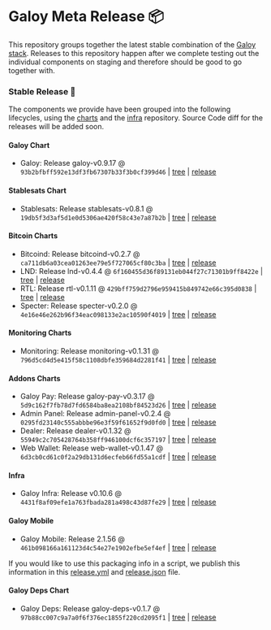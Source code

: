 # Galoy Meta Release 📦

This repository groups together the latest stable combination of the [Galoy stack](https://github.com/GaloyMoney/awesome-galoy#tech-components). 
Releases to this repository happen after we complete testing out the individual components on staging and therefore should be good to go together with.

### Stable Release 🎉

The components we provide have been grouped into the following lifecycles, using the [charts](https://github.com/GaloyMoney/charts) and the [infra](https://github.com/GaloyMoney/galoy-infra) repository. 
Source Code diff for the releases will be added soon.

#### Galoy Chart
- Galoy: Release galoy-v0.9.17 @ `93b2bfbff592e13df3fb67307b33f3b0cf399d46` | [tree](https://github.com/GaloyMoney/charts/tree/93b2bfbff592e13df3fb67307b33f3b0cf399d46/charts/galoy) | [release](https://github.com/GaloyMoney/charts/releases/tag/galoy-v0.9.17)

#### Stablesats Chart
- Stablesats: Release stablesats-v0.8.1 @ `19db5f3d3af5d1e0d5306ae420f58c43e7a87b2b` | [tree](https://github.com/GaloyMoney/charts/tree/19db5f3d3af5d1e0d5306ae420f58c43e7a87b2b/charts/stablesats) | [release](https://github.com/GaloyMoney/charts/releases/tag/stablesats-v0.8.1)

#### Bitcoin Charts
- Bitcoind: Release bitcoind-v0.2.7 @ `ca711db6a03cea01263ee79e5f727065cf80c3ba` | [tree](https://github.com/GaloyMoney/charts/tree/ca711db6a03cea01263ee79e5f727065cf80c3ba/charts/bitcoind) | [release](https://github.com/GaloyMoney/charts/releases/tag/bitcoind-v0.2.7)
- LND: Release lnd-v0.4.4 @ `6f160455d36f89131eb044f27c71301b9ff8422e` | [tree](https://github.com/GaloyMoney/charts/tree/6f160455d36f89131eb044f27c71301b9ff8422e/charts/lnd) | [release](https://github.com/GaloyMoney/charts/releases/tag/lnd-v0.4.4)
- RTL: Release rtl-v0.1.11 @ `429bff759d2796e959415b849742e66c395d0838` | [tree](https://github.com/GaloyMoney/charts/tree/429bff759d2796e959415b849742e66c395d0838/charts/rtl) | [release](https://github.com/GaloyMoney/charts/releases/tag/rtl-v0.1.11)
- Specter: Release specter-v0.2.0 @ `4e16e46e262b96f34eac098133e2ac10590f4019` | [tree](https://github.com/GaloyMoney/charts/tree/4e16e46e262b96f34eac098133e2ac10590f4019/charts/specter) | [release](https://github.com/GaloyMoney/charts/releases/tag/specter-v0.2.0)

#### Monitoring Charts
- Monitoring: Release monitoring-v0.1.31 @ `796d5cd4d5e415f58c1108dbfe359684d2281f41` | [tree](https://github.com/GaloyMoney/charts/tree/796d5cd4d5e415f58c1108dbfe359684d2281f41/charts/monitoring) | [release](https://github.com/GaloyMoney/charts/releases/tag/monitoring-v0.1.31)

#### Addons Charts
- Galoy Pay: Release galoy-pay-v0.3.17 @ `5d9c162f7fb78d7fd6584ba8ea2108bf84523d26` | [tree](https://github.com/GaloyMoney/charts/tree/5d9c162f7fb78d7fd6584ba8ea2108bf84523d26/charts/galoy-pay) | [release](https://github.com/GaloyMoney/charts/releases/tag/galoy-pay-v0.3.17)
- Admin Panel: Release admin-panel-v0.2.4 @ `0295fd23140c555abbbe96e3f59f61652f9d0fd0` | [tree](https://github.com/GaloyMoney/charts/tree/0295fd23140c555abbbe96e3f59f61652f9d0fd0/charts/admin-panel) | [release](https://github.com/GaloyMoney/charts/releases/tag/admin-panel-v0.2.4)
- Dealer: Release dealer-v0.1.32 @ `55949c2c705428764b358ff946100dcf6c357197` | [tree](https://github.com/GaloyMoney/charts/tree/55949c2c705428764b358ff946100dcf6c357197/charts/dealer) | [release](https://github.com/GaloyMoney/charts/releases/tag/dealer-v0.1.32)
- Web Wallet: Release web-wallet-v0.1.47 @ `6d3cb0cd61c0f2a29db131d6ecfeb66fd55a1cdf` | [tree](https://github.com/GaloyMoney/charts/tree/6d3cb0cd61c0f2a29db131d6ecfeb66fd55a1cdf/charts/web-wallet) | [release](https://github.com/GaloyMoney/charts/releases/tag/web-wallet-v0.1.47)

#### Infra

- Galoy Infra: Release v0.10.6 @ `4431f8af09efe1a763fbada281a498c43d87fe29` | [tree](https://github.com/GaloyMoney/galoy-infra/tree/4431f8af09efe1a763fbada281a498c43d87fe29) | [release](https://github.com/GaloyMoney/galoy-infra/releases/tag/v0.10.6)

#### Galoy Mobile

- Galoy Mobile: Release 2.1.56 @ `461b098166a161123d4c54e27e1902efbe5ef4ef` | [tree](https://github.com/GaloyMoney/galoy-mobile/tree/461b098166a161123d4c54e27e1902efbe5ef4ef) | [release](https://github.com/GaloyMoney/galoy-mobile/releases/tag/2.1.56)

If you would like to use this packaging info in a script, we publish this information in this [release.yml](./release.yml) and [release.json](./release.json) file.

#### Galoy Deps Chart
- Galoy Deps: Release galoy-deps-v0.1.7 @ `97b88cc007c9a7a0f6f376ec1855f220cd2095f1` | [tree](https://github.com/GaloyMoney/charts/tree/97b88cc007c9a7a0f6f376ec1855f220cd2095f1/charts/galoy-deps) | [release](https://github.com/GaloyMoney/charts/releases/tag/galoy-deps-v0.1.7)
